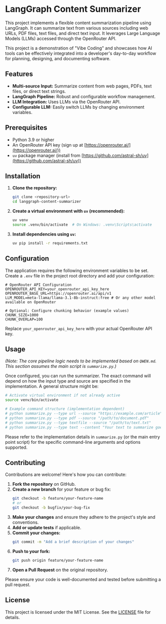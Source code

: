 # LangGraph Content Summarizer

This project implements a flexible content summarization pipeline using LangGraph. It can summarize text from various sources including web URLs, PDF files, text files, and direct text input. It leverages Large Language Models (LLMs) accessed through the OpenRouter API.

This project is a demonstration of "Vibe Coding" and showcases how AI tools can be effectively integrated into a developer's day-to-day workflow for planning, designing, and documenting software.

## Features

*   **Multi-source Input:** Summarize content from web pages, PDFs, text files, or direct text strings.
*   **LangGraph Pipeline:** Robust and configurable workflow management.
*   **LLM Integration:** Uses LLMs via the OpenRouter API.
*   **Configurable LLM:** Easily switch LLMs by changing environment variables.

## Prerequisites

*   Python 3.9 or higher
*   An OpenRouter API key (sign up at [https://openrouter.ai/](https://openrouter.ai/))
*   `uv` package manager (install from [https://github.com/astral-sh/uv](https://github.com/astral-sh/uv))

## Installation

1.  **Clone the repository:**

    ```bash
    git clone <repository-url>
    cd langgraph-content-summarizer
    ```

2.  **Create a virtual environment with `uv` (recommended):**

    ```bash
    uv venv
    source .venv/bin/activate  # On Windows: .venv\Scripts\activate
    ```

3.  **Install dependencies using `uv`:**

    ```bash
    uv pip install -r requirements.txt
    ```

## Configuration

The application requires the following environment variables to be set. Create a `.env` file in the project root directory and add your configuration:

```env
# OpenRouter API Configuration
OPENROUTER_API_KEY=your_openrouter_api_key_here
OPENROUTER_BASE_URL=https://openrouter.ai/api/v1
LLM_MODEL=meta-llama/llama-3.1-8b-instruct:free # Or any other model available on OpenRouter

# Optional: Configure chunking behavior (example values)
CHUNK_SIZE=1000
CHUNK_OVERLAP=100
```

Replace `your_openrouter_api_key_here` with your actual OpenRouter API key.

## Usage

*(Note: The core pipeline logic needs to be implemented based on `QWEN.md`. This section assumes the main script is `summarize.py`.)*

Once configured, you can run the summarizer. The exact command will depend on how the input type and source are specified in the implementation. A general structure might be:

```bash
# Activate virtual environment if not already active
source venv/bin/activate

# Example command structure (implementation dependent)
# python summarize.py --type url --source "https://example.com/article"
# python summarize.py --type pdf --source "/path/to/document.pdf"
# python summarize.py --type textfile --source "/path/to/text.txt"
# python summarize.py --type text --content "Your text to summarize goes here..."
```

Please refer to the implementation details in `summarize.py` (or the main entry point script) for the specific command-line arguments and options supported.

## Contributing

Contributions are welcome! Here's how you can contribute:

1.  **Fork the repository** on GitHub.
2.  **Create a new branch** for your feature or bug fix:
    ```bash
    git checkout -b feature/your-feature-name
    # or
    git checkout -b bugfix/your-bug-fix
    ```
3.  **Make your changes** and ensure they adhere to the project's style and conventions.
4.  **Add or update tests** if applicable.
5.  **Commit your changes:**
    ```bash
    git commit -m "Add a brief description of your changes"
    ```
6.  **Push to your fork:**
    ```bash
    git push origin feature/your-feature-name
    ```
7.  **Open a Pull Request** on the original repository.

Please ensure your code is well-documented and tested before submitting a pull request.

## License

This project is licensed under the MIT License. See the [LICENSE](LICENSE) file for details.